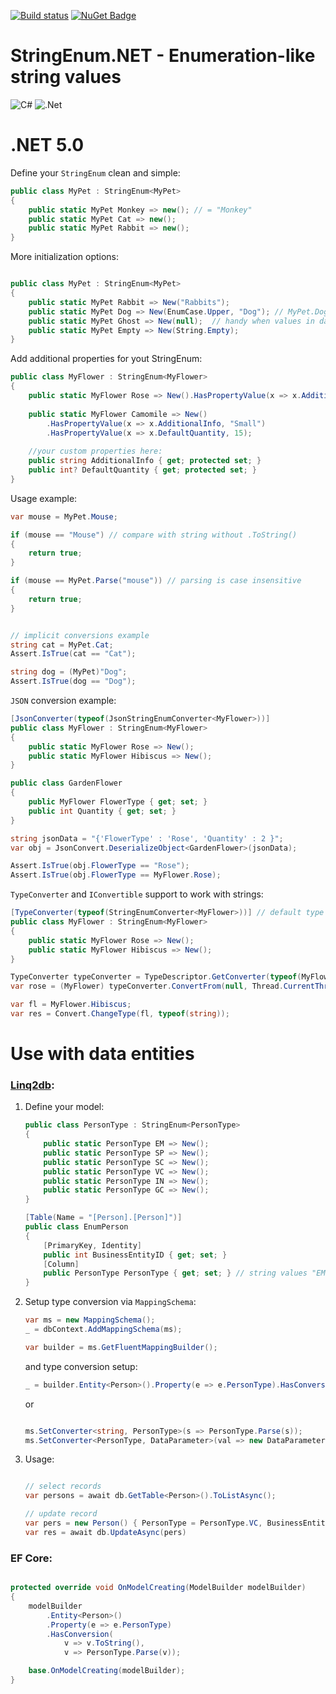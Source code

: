 [![Build status](https://ci.appveyor.com/api/projects/status/dkm6x44rnqwsrbly?svg=true)](https://ci.appveyor.com/project/feeleen/stringenum-net) [![NuGet Badge](https://buildstats.info/nuget/StringEnum.Net)](https://www.nuget.org/packages/StringEnum.Net/)

# StringEnum.NET - Enumeration-like string values

![C#](https://img.shields.io/badge/c%23-%23239120.svg?style=for-the-badge&logo=c-sharp&logoColor=white)
![.Net](https://img.shields.io/badge/.NET-5C2D91?style=for-the-badge&logo=.net&logoColor=white)

# .NET 5.0

Define your `StringEnum` clean and simple:

```cs
public class MyPet : StringEnum<MyPet>
{
	public static MyPet Monkey => new(); // = "Monkey" 
	public static MyPet Cat => new(); 
	public static MyPet Rabbit => new();
}
```

More initialization options:

```cs

public class MyPet : StringEnum<MyPet>
{
	public static MyPet Rabbit => New("Rabbits");
	public static MyPet Dog => New(EnumCase.Upper, "Dog"); // MyPet.Dog.ToString() -> "DOG"
	public static MyPet Ghost => New(null);  // handy when values in dataobject may have null values
	public static MyPet Empty => New(String.Empty);
}
```

Add additional properties for yout StringEnum:

```cs
public class MyFlower : StringEnum<MyFlower>
{
	public static MyFlower Rose => New().HasPropertyValue(x => x.AdditionalInfo, "Big");
	
	public static MyFlower Camomile => New()
		.HasPropertyValue(x => x.AdditionalInfo, "Small")
		.HasPropertyValue(x => x.DefaultQuantity, 15);
	
	//your custom properties here:
	public string AdditionalInfo { get; protected set; }
	public int? DefaultQuantity { get; protected set; }
}

```

Usage example:

```cs
var mouse = MyPet.Mouse;

if (mouse == "Mouse") // compare with string without .ToString()
{
	return true;
}

if (mouse == MyPet.Parse("mouse")) // parsing is case insensitive
{
	return true;
}


// implicit conversions example
string cat = MyPet.Cat;
Assert.IsTrue(cat == "Cat");

string dog = (MyPet)"Dog";
Assert.IsTrue(dog == "Dog");

```

`JSON` conversion example:

```cs
[JsonConverter(typeof(JsonStringEnumConverter<MyFlower>))]
public class MyFlower : StringEnum<MyFlower>
{
    public static MyFlower Rose => New();
    public static MyFlower Hibiscus => New();
}

public class GardenFlower
{
    public MyFlower FlowerType { get; set; }
    public int Quantity { get; set; }
}

string jsonData = "{'FlowerType' : 'Rose', 'Quantity' : 2 }";
var obj = JsonConvert.DeserializeObject<GardenFlower>(jsonData);

Assert.IsTrue(obj.FlowerType == "Rose");
Assert.IsTrue(obj.FlowerType == MyFlower.Rose);

```

`TypeConverter` and `IConvertible` support to work with strings:

```cs
[TypeConverter(typeof(StringEnumConverter<MyFlower>))] // default type converter
public class MyFlower : StringEnum<MyFlower>
{
    public static MyFlower Rose => New();
    public static MyFlower Hibiscus => New();
}

TypeConverter typeConverter = TypeDescriptor.GetConverter(typeof(MyFlower));
var rose = (MyFlower) typeConverter.ConvertFrom(null, Thread.CurrentThread.CurrentCulture, "Rose");

var fl = MyFlower.Hibiscus;
var res = Convert.ChangeType(fl, typeof(string));

```

# Use with data entities 
### [Linq2db](https://github.com/linq2db/linq2db):

1. Define your model:

	```cs
	public class PersonType : StringEnum<PersonType>
	{
		public static PersonType EM => New();
		public static PersonType SP => New();
		public static PersonType SC => New();
		public static PersonType VC => New();
		public static PersonType IN => New();
		public static PersonType GC => New();
	}

	[Table(Name = "[Person].[Person]")]
	public class EnumPerson
	{
		[PrimaryKey, Identity]
		public int BusinessEntityID { get; set; }
		[Column]
		public PersonType PersonType { get; set; } // string values "EM", "SP", "SC" ... etc.
	}
	```
2. Setup type conversion via `MappingSchema`:

	```cs
	var ms = new MappingSchema();
	_ = dbContext.AddMappingSchema(ms);

	var builder = ms.GetFluentMappingBuilder();
	```
	and type conversion setup:
	```cs
	_ = builder.Entity<Person>().Property(e => e.PersonType).HasConversion(v => v.Value, s => PersonType.Parse(s));

	```
	or
	```cs

	ms.SetConverter<string, PersonType>(s => PersonType.Parse(s));
	ms.SetConverter<PersonType, DataParameter>(val => new DataParameter { Value = val, DataType = DataType.VarChar });
	```
3. Usage:

	```cs

	// select records
	var persons = await db.GetTable<Person>().ToListAsync();

	// update record
	var pers = new Person() { PersonType = PersonType.VC, BusinessEntityID = 1675 };
	var res = await db.UpdateAsync(pers)

	```


### EF Core:

```cs

protected override void OnModelCreating(ModelBuilder modelBuilder)
{
	modelBuilder
		.Entity<Person>()
		.Property(e => e.PersonType)
		.HasConversion(
			v => v.ToString(),
			v => PersonType.Parse(v));

	base.OnModelCreating(modelBuilder);
}

```
	

